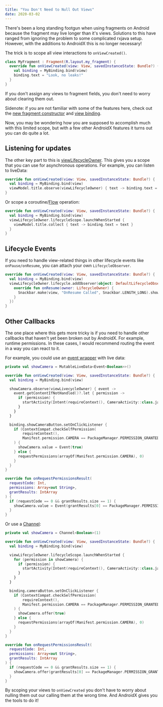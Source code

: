 ```yaml
---
title: "You Don't Need to Null Out Views"
date: 2020-03-02
---
```


There's been a long standing footgun when using fragments on Android because
the fragment may live longer than it's views. Solutions to this have ranged
from ignoring the problem to some complicated rxjava setup. However, with the
additions to AndroidX this is no longer necessary!

The trick is to scope all view interactions to `onViewCreated()`. 

```kotlin
class MyFragment : Fragment(R.layout.my_fragment) {
  override fun onViewCreated(view: View, savedInstanceState: Bundle?) {
    val binding = MyBinding.bind(view)
    binding.text = "Look, no leaks!"
  }
}
```

If you don't assign any views to fragment fields, you don't need to worry about
clearing them out.

Sidenote: if you are not familiar with some of the features here, check out the
[new fragment
constructor](https://developer.android.com/reference/androidx/fragment/app/Fragment#Fragment(int))
and [view binding](https://developer.android.com/topic/libraries/view-binding).

Now, you may be wondering how you are supposed to accomplish much with this
limited scope, but with a few other AndroidX features it turns out you can do
quite a lot.

## Listening for updates

The other key part to this is
[viewLifecycleOwner](https://developer.android.com/reference/androidx/fragment/app/Fragment#getViewLifecycleOwner()).
This gives you a scope that you can use for asynchronous operations. For
example, you can listen to liveData:

```kotlin
override fun onViewCreated(view: View, savedInstanceState: Bundle?) {
  val binding = MyBinding.bind(view)
  viewModel.title.observe(viewLifecycleOwner) { text -> binding.text = text }
}
```

Or scope a
coroutine/[Flow](https://kotlinlang.org/docs/reference/coroutines/flow.html)
operation:

```kotlin
override fun onViewCreated(view: View, savedInstanceState: Bundle?) {
  val binding = MyBinding.bind(view)
  viewLifecycleOwner.lifecycleScope.launchWhenStarted {
    viewModel.title.collect { text -> binding.text = text } 
  }
}
```

## Lifecycle Events

If you need to handle view-related things in other lifecycle events like
`onPause/onResume`, you can attach your own `LifecycleObserver`.

```kotlin
override fun onViewCreated(view: View, savedInstanceState: Bundle?) {
  val binding = MyBinding.bind(view)
  viewLifecycleOwner.lifecycle.addObserver(object: DefaultLifecycleObserver {
    override fun onResume(owner: LifecycleOwner) {
      Snackbar.make(view, "OnResume Called", Snackbar.LENGTH_LONG).show()
    }
  })
}
```

## Other Callbacks

The one place where this gets more tricky is if you need to handle other
callbacks that haven't yet been broken out by AndroidX. For example, runtime
permissions. In these cases, I would recommend routing the event in a way you
can react to it.

For example, you could use an [event
wrapper](https://medium.com/androiddevelopers/livedata-with-snackbar-navigation-and-other-events-the-singleliveevent-case-ac2622673150#0e87)
with live data:

```kotlin
private val showCamera = MutableLiveData<Event<Boolean>>()

override fun onViewCreated(view: View, savedInstanceState: Bundle?) {
  val binding = MyBinding.bind(view)

  showCamera.observe(viewLivecycleOwner) { event ->
    event.getContentIfNotHandled()?.let { permission ->
      if (permission) {
        startActivity(Intent(requireContext(), CameraActivity::class.java)
      }
    }
  }

  binding.showCameraButton.setOnClickListener {
    if (ContextCompat.checkSelfPermission(
        requireContext(), 
        Manifest.permission.CAMERA == PackageManager.PERMISSION_GRANTED
    ) {
      showCamera.value = Event(true)
    } else {
      requestPermissions(arrayOf(Manifest.permission.CAMERA), 0)
    }
  }
}

override fun onRequestPermissionsResult(
  requestCode: Int,
  permissions: Array<out String>,
  grantResults: IntArray
) {
  if (requestCode == 0 && grantResults.size == 1) {
    showCamera.value = Event(grantResults[0] == PackageManager.PERMISSION_GRANTED)
  }
}
```

Or use a [Channel](https://kotlinlang.org/docs/reference/coroutines/channels.html):
```kotlin
private val showCamera = Channel<Boolean>(1)

override fun onViewCreated(view: View, savedInstanceState: Bundle?) {
  val binding = MyBinding.bind(view)

  viewLifecycleOwner.lifecycleScope.launchWhenStarted {
    for (permission in showCamera) {
      if (permission) {
        startActivity(Intent(requireContext(), CameraActivity::class.java)
      }
    }
  }

  binding.cameraButton.setOnClickListener {
    if (ContextCompat.checkSelfPermission(
        requireContext(), 
        Manifest.permission.CAMERA == PackageManager.PERMISSION_GRANTED
    ) {
      showCamera.offer(true)
    } else {
      requestPermissions(arrayOf(Manifest.permission.CAMERA), 0)
    }
  }
}

override fun onRequestPermissionsResult(
  requestCode: Int,
  permissions: Array<out String>,
  grantResults: IntArray
) {
  if (requestCode == 0 && grantResults.size == 1) {
    showCamera.offer(grantResults[0] == PackageManager.PERMISSION_GRANTED)
  }
}
```

By scoping your views to `onViewCreated` you don't have to worry about nulling
them out our calling them at the wrong time. And AndroidX gives you the tools
to do it!